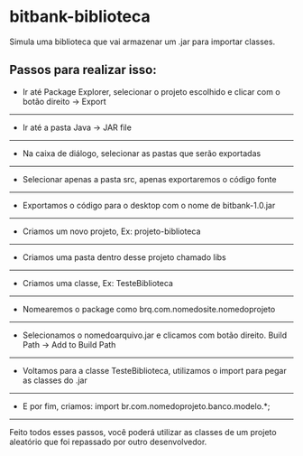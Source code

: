 # bitbank-biblioteca
Simula uma biblioteca que vai armazenar um .jar para importar classes.

Passos para realizar isso:
------------------------------------------------------------------------------------------------------
- Ir até Package Explorer, selecionar o projeto escolhido e clicar com o botão direito -> Export
------------------------------------------------------------------------------------------------------
- Ir até a pasta Java -> JAR file
------------------------------------------------------------------------------------------------------
- Na caixa de diálogo, selecionar as pastas que serão exportadas
------------------------------------------------------------------------------------------------------
- Selecionar apenas a pasta src, apenas exportaremos o código fonte
------------------------------------------------------------------------------------------------------
- Exportamos o código para o desktop com o nome de bitbank-1.0.jar
------------------------------------------------------------------------------------------------------
- Criamos um novo projeto, Ex: projeto-biblioteca
------------------------------------------------------------------------------------------------------
- Criamos uma pasta dentro desse projeto chamado libs
------------------------------------------------------------------------------------------------------
- Criamos uma classe, Ex: TesteBiblioteca
------------------------------------------------------------------------------------------------------
- Nomearemos o package como brq.com.nomedosite.nomedoprojeto
------------------------------------------------------------------------------------------------------
- Selecionamos o nomedoarquivo.jar e clicamos com botão direito. Build Path -> Add to Build Path
------------------------------------------------------------------------------------------------------
- Voltamos para a classe TesteBiblioteca, utilizamos o import para pegar as classes do .jar
------------------------------------------------------------------------------------------------------
- E por fim, criamos: import br.com.nomedoprojeto.banco.modelo.*;
------------------------------------------------------------------------------------------------------

Feito todos esses passos, você poderá utilizar as classes de um projeto aleatório que foi repassado por outro desenvolvedor.
